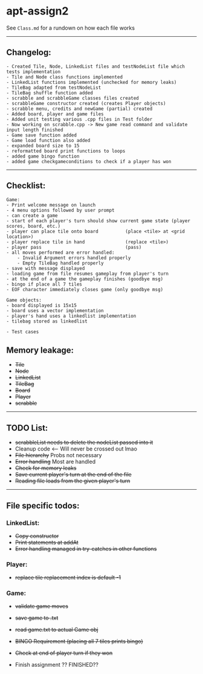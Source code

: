 # apt-assign2

See `Class.md` for a rundown on how each file works

***

## Changelog:
    - Created Tile, Node, LinkedList files and testNodeList file which tests implementation
    - Tile and Node class functions implemented
    - LinkedList functions implemented (unchecked for memory leaks)
    - TileBag adapted from testNodeList
    - TileBag shuffle function added
    - scrabble and scrabbleGame classes files created
    - scrabbleGame constructor created (creates Player objects)
    - scrabble menu, credits and newGame (partial) created
    - Added board, player and game files
    - Added unit testing various .cpp files in Test folder
    - Now working on scrabble.cpp -> New game read command and validate input length finished
    - Game save function added
    - Game load function also added
    - expanded board size to 15
    - reformatted board print functions to loops
    - added game bingo function
    - added game checkgameconditions to check if a player has won

***

## Checklist:
    Game:
    - Print welcome message on launch
    - 4 menu options followed by user prompt
    - can create a game
    - start of each player's turn should show current game state (player scores, board, etc.)
    - player can place tile onto board          (place <tile> at <grid location>)
    - player replace tile in hand               (replace <tile>)
    - player pass                               (pass) 
    - all moves performed are error handled:
        - Invalid Argument errors handled properly
        - Empty TileBag handled properly
    - save with message displayed
    - loading game from file resumes gameplay from player's turn
    - at the end of a game the gameplay finishes (goodbye msg)
    - bingo if place all 7 tiles
    - EOF character immediately closes game (only goodbye msg)

    Game objects:
    - board displayed is 15x15
    - board uses a vector implementation
    - player's hand uses a linkedlist implementation
    - tilebag stored as linkedlist

    - Test cases




## Memory leakage:
- ~~Tile~~
- ~~Node~~
- ~~LinkedList~~
- ~~TileBag~~
- ~~Board~~
- ~~Player~~
- ~~scrabble~~

***

## TODO List:
- ~~scrabbleList needs to delete the nodeList passed into it~~
- Cleanup code <-- Will never be crossed out lmao
- ~~File hierarchy~~ Probs not necessary
- ~~Error handling~~ Most are handled 
- ~~Check for memory leaks~~
- ~~Save current player's turn at the end of the file~~
- ~~Reading file loads from the given player's turn~~

***

## File specific todos:

### LinkedList:
- ~~Copy constructor~~
- ~~Print statements at addAt~~
- ~~Error handling managed in try-catches in other functions~~

### Player:
- ~~replace tile replacement index is default -1~~

### Game:
- ~~validate game moves~~
- ~~save game to .txt~~
- ~~read game.txt to actual Game obj~~
- ~~BINGO Requirement (placing all 7 tiles prints bingo)~~
- ~~Check at end of player turn if they won~~

- Finish assignment ?? FINISHED??
